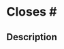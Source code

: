 # Closes #<!-- GitHub issue number that this pull request closes. Pull requests without a reference to a GitHub issue may be closed. -->

## Description

<!-- Provide a clear and concise description of the changes made in this pull request. If possible, please explain your motivation for the changes and how you tested your changes. -->

